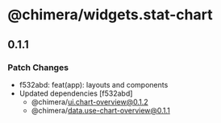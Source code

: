 # @chimera/widgets.stat-chart

## 0.1.1

### Patch Changes

- f532abd: feat(app): layouts and components
- Updated dependencies [f532abd]
  - @chimera/ui.chart-overview@0.1.2
  - @chimera/data.use-chart-overview@0.1.1

